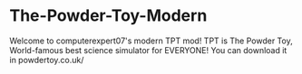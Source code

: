 # The-Powder-Toy-Modern
Welcome to computerexpert07's modern  TPT mod!
TPT is The Powder Toy, World-famous best science simulator for EVERYONE!
You can download it in powdertoy.co.uk/
